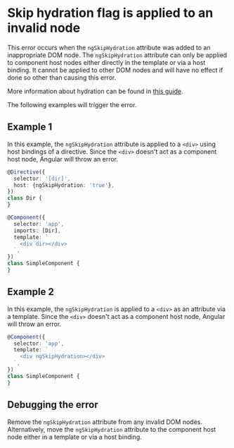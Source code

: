 # Skip hydration flag is applied to an invalid node

This error occurs when the `ngSkipHydration` attribute was added to an inappropriate DOM node. The `ngSkipHydration` attribute can only be applied to component host nodes either directly in the template or via a host binding. It cannot be applied to other DOM nodes and will have no effect if done so other than causing this error.

More information about hydration can be found in [this guide](guide/hydration).

The following examples will trigger the error.

## Example 1

In this example, the `ngSkipHydration` attribute is applied to a `<div>` using host bindings of a directive. Since the `<div>` doesn't act as a component host node, Angular will throw an error.

```typescript
@Directive({
  selector: '[dir]',
  host: {ngSkipHydration: 'true'},
})
class Dir {
}

@Component({
  selector: 'app',
  imports: [Dir],
  template: `
    <div dir></div>
  `,
})
class SimpleComponent {
}
```

## Example 2

In this example, the `ngSkipHydration` is applied to a `<div>` as an attribute via a template.
Since the `<div>` doesn't act as a component host node, Angular will throw an error.

```typescript
@Component({
  selector: 'app',
  template: `
    <div ngSkipHydration></div>
  `,
})
class SimpleComponent {
}
```

## Debugging the error

Remove the `ngSkipHydration` attribute from any invalid DOM nodes. Alternatively, move the `ngSkipHydration` attribute to the component host node either in a template or via a host binding.
